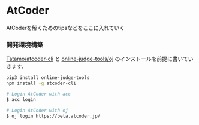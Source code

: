 # AtCoder

AtCoderを解くためのtipsなどをここに入れていく

### 開発環境構築

[Tatamo/atcoder-cli](https://github.com/Tatamo/atcoder-cli) と [online-judge-tools/oj](https://github.com/online-judge-tools/oj) のインストールを前提に書いていきます。

```sh
pip3 install online-judge-tools
npm install -g atcoder-cli
```

```sh
# Login AtCoder with acc
$ acc login

# Login AtCoder with oj
$ oj login https://beta.atcoder.jp/
```
